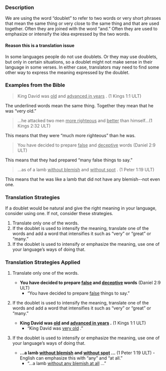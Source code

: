 

### Description

We are using the word “doublet” to refer to two words or very short phrases that mean the same thing or very close to the same thing and that are used together. Often they are joined with the word “and.” Often they are used to emphasize or intensify the idea expressed by the two words.

#### Reason this is a translation issue

In some languages people do not use doublets. Or they may use doublets, but only in certain situations, so a doublet might not make sense in their language in some verses. In either case, translators may need to find some other way to express the meaning expressed by the doublet.

### Examples from the Bible

> King David was <u> old</u> and <u> advanced in years</u> . (1 Kings 1:1 ULT)

The underlined words mean the same thing. Together they mean that he was “very old.”

 > …he attacked two men <u> more righteous</u> and <u> better</u> than himself…(1 Kings 2:32 ULT)

This means that they were “much more righteous” than he was.

> You have decided to prepare <u> false</u> and <u> deceptive</u> words (Daniel 2:9 ULT)

This means that they had prepared “many false things to say.”

> …as of a lamb <u> without blemish</u> and <u> without spot</u> . (1 Peter 1:19 ULT)

This means that he was like a lamb that did not have any blemish--not even one.

### Translation Strategies

If a doublet would be natural and give the right meaning in your language, consider using one. If not, consider these strategies.

1. Translate only one of the words.
1. If the doublet is used to intensify the meaning, translate one of the words and add a word that intensifies it such as “very” or “great” or “many.”
1. If the doublet is used to intensify or emphasize the meaning, use one of your language’s ways of doing that.

### Translation Strategies Applied

1. Translate only one of the words.

    * **You have decided to prepare <u> false</u>  and <u> deceptive</u>  words**  (Daniel 2:9 ULT)
        * “You have decided to prepare <u> false</u> things to say.”

1. If the doublet is used to intensify the meaning, translate one of the words and add a word that intensifies it such as “very” or “great” or “many.”

    * **King David was <u> old</u> and <u> advanced in years</u> .**  (1 Kings 1:1 ULT)
        * “King David was <u> very old</u> .”

1. If the doublet is used to intensify or emphasize the meaning, use one of your language’s ways of doing that.

    * **…a lamb <u> without blemish</u> and <u> without spot</u> …**  (1 Peter 1:19 ULT) - English can emphasize this with “any” and “at all.”
        * “…a lamb <u> without any blemish at all</u> …”

